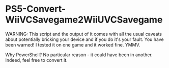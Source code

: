 # PS5-Convert-WiiVCSavegame2WiiUVCSavegame
WARNING: This script and the output of it comes with all the usual caveats about potentially bricking your device and if you do it's your fault. You have been warned! I tested it on one game and it worked fine. YMMV.

Why PowerShell? No particular reason - it could have been in another. Indeed, feel free to convert it.
